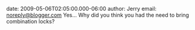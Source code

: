 date: 2009-05-06T02:05:00.000-06:00
author: Jerry
email: noreply@blogger.com
Yes...  Why did you think you had the need to bring combination locks?